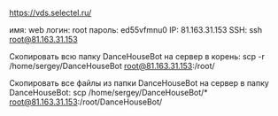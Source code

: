 https://vds.selectel.ru/

имя: web
логин: root
пароль: ed55vfmnu0
IP: 81.163.31.153
SSH: ssh root@81.163.31.153

Скопировать всю папку DanceHouseBot на сервер в корень:
scp -r /home/sergey/DanceHouseBot root@81.163.31.153:/root/

Скопировать все файлы из папки DanceHouseBot на сервер в папку DanceHouseBot:
scp /home/sergey/DanceHouseBot/* root@81.163.31.153:/root/DanceHouseBot/

